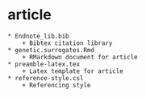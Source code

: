 article
=======

	* Endnote_lib.bib
		+ Bibtex citation library
	* genetic.surrogates.Rmd
		+ RMarkdown document for article
	* preamble-latex.tex
		+ Latex template for article
	* reference-style.csl
		+ Referencing style

